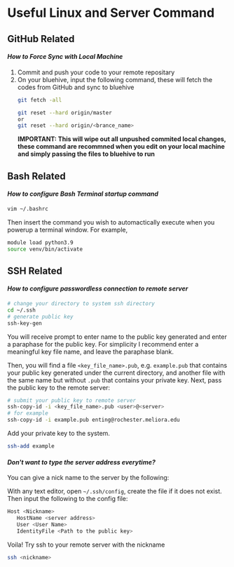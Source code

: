 # Useful Linux and Server Command

## GitHub Related

#### *How to Force Sync with Local Machine*

1. Commit and push your code to your remote repositary
2. On your bluehive, input the following command, these will fetch the codes from GitHub and sync to bluehive
   ```bash
   git fetch -all

   git reset --hard origin/master
   or
   git reset --hard origin/<brance_name> 
   ```
   **IMPORTANT: This will wipe out all unpushed commited local changes, these command are recommned when you edit on your local machine and simply passing the files to bluehive to run**


## Bash Related

#### *How to configure Bash Terminal startup command*

```bash
vim ~/.bashrc
```
Then insert the command you wish to automactically execute when you powerup a terminal window. For example,
```bash
module load python3.9
source venv/bin/activate
```

## SSH Related

#### *How to configure passwordless connection to remote server*
```bash
# change your directory to system ssh directory
cd ~/.ssh
# generate public key
ssh-key-gen
```
You will receive prompt to enter name to the public key generated and enter a paraphase for the public key. For simplicity I recommend enter a meaningful key file name, and leave the paraphase blank.

Then, you will find a file `<key_file_name>.pub`, e.g. `example.pub` that contains your public key generated under the current directory, and another file with the same name but without `.pub` that contains your private key. Next, pass the public key to the remote server:

```bash
# submit your public key to remote server
ssh-copy-id -i <key_file_name>.pub <user>@<server>
# for example
ssh-copy-id -i example.pub enting@rochester.meliora.edu
```

Add your private key to the system.
``` bash
ssh-add example
```

#### *Don't want to type the server address everytime?*

You can give a nick name to the server by the following:

With any text editor, open `~/.ssh/config`, create the file if it does not exist. Then input the following to the config file:

```bash
Host <Nickname>
   HostName <server address>
   User <User Name>
   IdentityFile <Path to the public key>
```

Voila! Try ssh to your remote server with the nickname

``` bash
ssh <nickname>
```